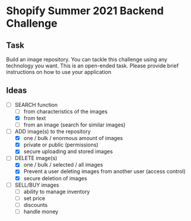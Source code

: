 # Shopify Summer 2021 Backend Challenge

## Task
Build an image repository.
You can tackle this challenge using any technology you want. This is an open-ended task.
Please provide brief instructions on how to use your application

## Ideas
- [ ] SEARCH function
    - [ ] from characteristics of the images
    - [x] from text
    - [ ] from an image (search for similar images)
- [ ] ADD image(s) to the repository
    - [x] one / bulk / enormous amount of images
    - [x] private or public (permissions)
    - [x] secure uploading and stored images
- [ ] DELETE image(s)
    - [x] one / bulk / selected / all images
    - [x] Prevent a user deleting images from another user (access control)
    - [x] secure deletion of images
- [ ] SELL/BUY images
    - [ ] ability to manage inventory
    - [ ] set price
    - [ ] discounts
    - [ ] handle money
